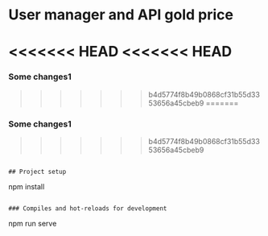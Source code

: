 # User manager and API gold price
<<<<<<< HEAD
<<<<<<< HEAD
=======
### Some changes1
>>>>>>> b4d5774f8b49b0868cf31b55d3353656a45cbeb9
=======
### Some changes1
>>>>>>> b4d5774f8b49b0868cf31b55d3353656a45cbeb9
```

## Project setup
```
npm install
```

### Compiles and hot-reloads for development
```
npm run serve
